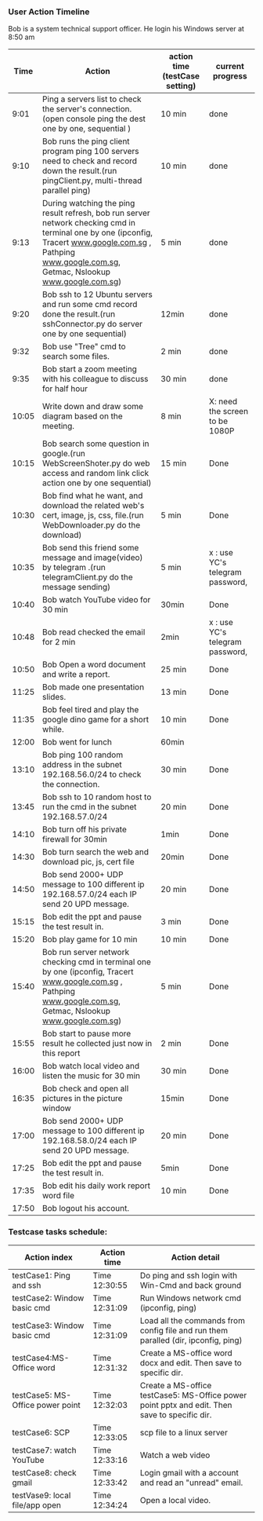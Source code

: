 ### User Action Timeline 



Bob is a system technical support officer. He login his Windows server at 8:50 am

| Time  | Action                                                       | action time (testCase setting) | current progress                |
| ----- | ------------------------------------------------------------ | ------------------------------ | ------------------------------- |
| 9:01  | Ping a servers list to check the server's connection. (open console ping the dest one by one, sequential ) | 10 min                         | done                            |
| 9:10  | Bob runs the ping client program ping 100 servers need to check and record down the result.(run pingClient.py, multi-thread parallel ping) | 10 min                         | done                            |
| 9:13  | During watching the ping result refresh, bob run server network checking cmd in terminal one by one (ipconfig, Tracert www.google.com.sg , Pathping www.google.com.sg, Getmac, Nslookup www.google.com.sg) | 5 min                          | done                            |
| 9:20  | Bob ssh to 12 Ubuntu servers and run some cmd  record done the result.(run sshConnector.py do server one by one sequential) | 12min                          | done                            |
| 9:32  | Bob use "Tree" cmd to search some files.                     | 2 min                          | done                            |
| 9:35  | Bob start a zoom meeting with his colleague to discuss for half hour | 30 min                         | done                            |
| 10:05 | Write down and draw some diagram based on the meeting.       | 8 min                          | X: need the screen to be 1080P  |
| 10:15 | Bob search some question in google.(run WebScreenShoter.py do web access and random link click action one by one sequential) | 15 min                         | Done                            |
| 10:30 | Bob find what he want, and download the related web's cert, image, js, css,  file.(run WebDownloader.py do the download) | 5 min                          | Done                            |
| 10:35 | Bob send this friend some message and image(video) by telegram .(run telegramClient.py do the message sending) | 5 min                          | x : use YC's telegram password, |
| 10:40 | Bob watch YouTube video for 30 min                           | 30min                          | Done                            |
| 10:48 | Bob read checked the email for 2 min                         | 2min                           | x : use YC's telegram password, |
| 10:50 | Bob Open a word document and write a report.                 | 25 min                         | Done                            |
| 11:25 | Bob made one presentation slides.                            | 13 min                         | Done                            |
| 11:35 | Bob feel tired and play the google dino game for a short while. | 10 min                         | Done                            |
| 12:00 | Bob went for lunch                                           | 60min                          |                                 |
| 13:10 | Bob ping 100 random address  in the subnet 192.168.56.0/24 to check the connection. | 30 min                         | Done                            |
| 13:45 | Bob ssh to 10 random host to run the cmd in the subnet 192.168.57.0/24 | 20 min                         | Done                            |
| 14:10 | Bob turn off his private firewall for 30min                  | 1min                           | Done                            |
| 14:30 | Bob turn search the web and download pic, js, cert file      | 20min                          | Done                            |
| 14:50 | Bob send 2000+ UDP message to 100 different ip 192.168.57.0/24 each IP send 20 UPD message. | 20 min                         | Done                            |
| 15:15 | Bob edit the ppt and pause the test result in.               | 3 min                          | Done                            |
| 15:20 | Bob play game for 10 min                                     | 10 min                         | Done                            |
| 15:40 | Bob run server network checking cmd in terminal one by one (ipconfig, Tracert www.google.com.sg , Pathping www.google.com.sg, Getmac, Nslookup www.google.com.sg) | 5 min                          | Done                            |
| 15:55 | Bob start to pause more result he collected just now in this report | 2 min                          | Done                            |
| 16:00 | Bob watch local video and listen the music for 30 min        | 30 min                         | Done                            |
| 16:35 | Bob check and open all pictures in the picture window        | 15min                          | Done                            |
| 17:00 | Bob send 2000+ UDP message to 100 different ip 192.168.58.0/24 each IP send 20 UPD message. | 20 min                         | Done                            |
| 17:25 | Bob edit the ppt and pause the test result in.               | 5min                           | Done                            |
| 17:35 | Bob edit his daily work report word file                     | 10 min                         | Done                            |
| 17:50 | Bob logout his account.                                      |                                |                                 |



### Testcase tasks schedule:

| Action index                     | Action time   | Action detail                                                |
| -------------------------------- | ------------- | ------------------------------------------------------------ |
| testCase1: Ping and ssh          | Time 12:30:55 | Do ping and ssh login with Win-Cmd and back ground           |
| testCase2: Window basic cmd      | Time 12:31:09 | Run Windows network cmd (ipconfig, ping)                     |
| testCase3: Window basic cmd      | Time 12:31:09 | Load all the commands from config file and run them paralled (dir, ipconfig, ping) |
| testCase4:MS-Office word         | Time 12:31:32 | Create a MS-office word docx and edit. Then save to specific dir. |
| testCase5: MS-Office power point | Time 12:32:03 | Create a MS-office testCase5: MS-Office power point pptx and edit. Then save to specific dir. |
| testCase6: SCP                   | Time 12:33:05 | scp file to a linux server                                   |
| testCase7: watch YouTube         | Time 12:33:16 | Watch a web video                                            |
| testCase8: check gmail           | Time 12:33:42 | Login gmail with a account and read an "unread" email.       |
| testVase9: local file/app open   | Time 12:34:24 | Open a local video.                                          |





